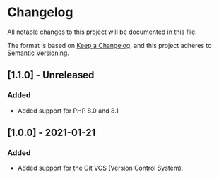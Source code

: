 # Changelog
All notable changes to this project will be documented in this file.

The format is based on [Keep a Changelog](https://keepachangelog.com/en/1.0.0/),
and this project adheres to [Semantic Versioning](https://semver.org/spec/v2.0.0.html).

## [1.1.0] - Unreleased
### Added
- Added support for PHP 8.0 and 8.1

## [1.0.0] - 2021-01-21
### Added
- Added support for the Git VCS (Version Control System).
